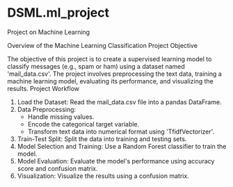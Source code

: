 # DSML.ml_project
Project on Machine Learning

Overview of the Machine Learning Classification Project
Objective

The objective of this project is to create a supervised learning model to classify messages (e.g., spam or ham) using a dataset named 'mail_data.csv'. The project involves preprocessing the text data, training a machine learning model, evaluating its performance, and visualizing the results.
Project Workflow

   1. Load the Dataset: Read the mail_data.csv file into a pandas DataFrame.
   2. Data Preprocessing:
       * Handle missing values.
       * Encode the categorical target variable.
       * Transform text data into numerical format using 'TfidfVectorizer'.
   3. Train-Test Split: Split the data into training and testing sets.
   4. Model Selection and Training: Use a Random Forest classifier to train the model.
   5. Model Evaluation: Evaluate the model's performance using accuracy score and confusion matrix.
   6. Visualization: Visualize the results using a confusion matrix.
